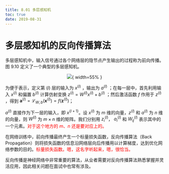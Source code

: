```yaml
---
title: 8.01 多层感知机
toc: true
date: 2019-08-31
---
```


# 多层感知机的反向传播算法

多层感知机中，输入信号通过各个网络层的隐节点产生输出的过程称为前向传播。图 9.10 定义了一个典型的多层感知机。

<center>

![](http://images.iterate.site/blog/image/20190413/tFGCamrlF14w.png?imageslim){ width=55% }

</center>

为便于表示，定义第 $(l)$ 层的输入为 $x^{(l)}$ ，输出为 $a^{(l)}$ ；在每一层中，首先利用输入 $x^{(l)}$ 和偏置 $b^{(l)}$ 计算仿射变换 $z^{(l)}=W^{(l)} x^{(l)}+b^{(l)}$ ；然后激活函数 $f$ 作用于 $z^{(l)}$ ，得到 $\boldsymbol{a}^{(l)}=\mathcal{L}_{W, b}\left(\boldsymbol{x}^{(l)}\right)=f\left(\boldsymbol{z}^{(l)}\right)$；

 $a^{(l)}$ 直接作为下一层的输入，即 $x^{(l+1)}$。设 $x^{(l)}$ 为 $m$ 维的向量，$z^{(l)}$ 和 $a^{(l)}$ 为 $n$ 维的向量，则 $W^{(l)}$ 为 $m\times n$ 维的矩阵。我们分别用 $z_{i}^{(l)}$， $a_{i}^{(l)}$ 和 $W_{i j}^{(l)}$ 表示其中的一个元素。<span style="color:red;">对于这个地方的 $m$、$n$ 还是要对应上的。</span>

在网络训练中，前向传播最终产生一个标量损失函数，反向传播算法（Back Propagation）则将损失函数的信息沿网络层向后传播用以计算梯度，达到优化网络参数的目的。<span style="color:red;">标量损失函数。嗯，这名字听起来，嗯，很恰当。</span>

反向传播是神经网络中非常重要的算法，从业者需要对反向传播算法熟悉掌握并灵活应用，因此相关问题在面试中也常有涉及。

